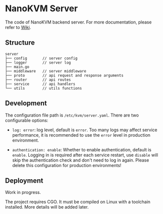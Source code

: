 # NanoKVM Server

The code of NanoKVM backend server. For more documentation, please refer to [Wiki](https://wiki.sipeed.com/nanokvm).

## Structure

```shell
server
├── config       // server config
├── logger       // server log
├── main.go
├── middleware   // server middleware
├── proto        // api request and response arguments
├── router       // api routes
├── service      // api handlers
└── utils        // utils functions
```

## Development

The configuration file path is `/etc/kvm/server.yaml`. There are two configurable options:

- `log: error`: log level, default is `error`. Too many logs may affect service performance, it is recommended to use the `error` level in production environment.

- `authentication: enable`: Whether to enable authentication, default is `enable`. Logging in is required after each service restart, use `disable` will skip the authentication check and don't need to log in again. Please delete this configuration for production environments!

## Deployment

Work in progress.

The project requires CGO. It must be compiled on Linux with a toolchain installed. More details will be added later.